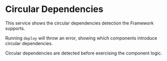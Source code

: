 # Circular Dependencies

This service shows the circular dependencies detection the Framework supports.

Running `deploy` will throw an error, showing which components introduce circular dependencies.

Circular dependencies are detected before exercising the component logic.
